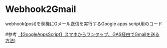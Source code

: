 # Webhook2Gmail
webhook(post)を契機にGメール送信を実行するGoogle apps script用のコード

#参考
[【GoogleAppsScript】スマホからワンタップ、GAS経由でGmailを送る方法)](https://qiita.com/kamiryo/items/35e9b218c2302a641c6d)
